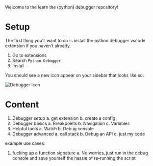 Welcome to the learn the (python) debugger repository! 

# Setup
The first thing you'll want to do is install the python debugger vscode extension if you haven't already. 

1. Go to extensions 
2. Search `Python Debugger`
3. Install 

You should see a new icon appear on your sidebar that looks like so:


![Debugger Icon](./images/debug_image.JPG)



# Content

1. Debugger setup 
    a. get extension 
    b. create a config
2. Debugger basics
    a. Breakpoints
    b. Navigation
    c. Variables
3. Helpful tools 
    a. Watch 
    b. Debug console 
4. Debugger advanced
    a. call stack
    b. Debug an API 
    c. just my code

example use cases:
1. fucking up a function signature
    a. No worries, just run in the debug console and save yourself the 
    hassle of re-running the script